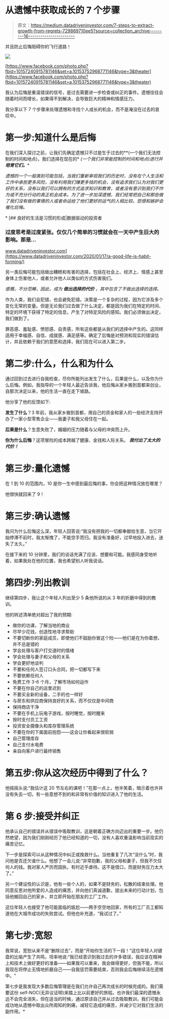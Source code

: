 # 从遗憾中获取成长的 7 个步骤

> 原文：<https://medium.datadriveninvestor.com/7-steps-to-extract-growth-from-regrets-729869710ee5?source=collection_archive---------16----------------------->

并且防止后悔阻碍你的飞行道路！

![](img/67e78dffc866d5285359a1306920e7cb.png)

[https://www.facebook.com/photo.php?fbid=10157240915781146&set=a.10153752968771146&type=3&theater](https://www.facebook.com/photo.php?fbid=10157240915781146&set=a.10153752968771146&type=3&theater)

我认为后悔是重温错误的信号，是过去需要进一步检查或纠正的事件。遗憾往往会随着时间而增长，如果得不到解决，会导致巨大的精神和情感压力。

我分享以下 7 个步骤来处理遗憾和寻找个人成长的机会，而不是淹没在过去的哀叹中。

# 第一步:知道什么是后悔

在我们深入探讨之前，让我们先确定遗憾只不过是生于过去的**(一个我们无法控制的时间和地点)，我们选择在现在的* *(一个我们非常能控制的时间和地点)进行并* ***培育它们。****

*遗憾的一个一般类别可能包括，当我们重新审视我们的历史时，没有在个人生活和工作中承担更多风险，没有利用我们赚更多钱的机会，没有追求我们认为对我们更好的关系，没有以我们可以拥有的方式追求知识和教育，或者没有意识到我们不作为或不充分行动的真正机会成本。为了进一步加深遗憾，我们经常把自己和那些做了我们没有做的事情的人或者命运给了他们更好的运气的人相比较。怨恨和嫉妒会催化后悔。*

*[](https://www.datadriveninvestor.com/2020/01/17/a-good-life-is-habit-forming/) [## 良好的生活是习惯的形成|数据驱动的投资者

### 过度思考是过度紧张。仅仅几个简单的习惯就会在一天中产生巨大的影响。那是…

www.datadriveninvestor.com](https://www.datadriveninvestor.com/2020/01/17/a-good-life-is-habit-forming/) 

另一类后悔可能包括做出糟糕和有害的选择，包括在社会上、经济上、情感上甚至身体上伤害他人，或者允许他人以类似的方式伤害我们。

*感慨，不分范畴，因此，成为* ***做出选择的代价*** *，其中包含了不做出选择的选择。*

作为人类，我们会犯错，也会避免犯错。决策是一个复杂的过程，因为它涉及多个变化无常的变量。但是无论我们过去做了什么决定，都是因为我们在特定的时间、特定的环境下获得了特定的信息，产生了对特定风险的感知。我们必须做出决定，我们做到了。

罪恶感、羞耻感、愤怒感、自责感，所有这些都是从我们的选择中产生的。这同样适用于幸福感、自信、成就感、满足感等。确定了后悔是对预测和现实的错误估计，并且依赖于我们的意愿和选择，我们现在可以进入第二步。

# 第二步:什么，什么和为什么

通过回到过去进行自我检查，尽你所能列出发生了什么，后果是什么，以及你为什么后悔。例如，我指导的一个年轻人最近告诉我，他后悔从家乡搬到首都来创业，自那次决定以来，他的生活一直在走下坡路。

他分享了他的反馈如下:

**发生了什么**？3 年前，我从家乡搬到首都，用自己的资金和家人的一些经济支持开办了一家小型零售企业——我妻子和我父母住在一起。

**后果是什么**？生意失败了，婚姻的压力随着与父母的冲突而上升。

**你为什么后悔**？这项冒险的成本跨越了健康、金钱和人际关系。 ***我付出了太大的代价！***

# 第三步:量化遗憾

在 1 到 10 的范围内，10 是你一生中感到最后悔的事，你会把这种情况放在哪里？

他很快就回来了 9！

# 第三步:确认遗憾

我问为什么后悔这么深，年轻人回答说:“我没有把我的一切都奉献给生意，当它开始停滞不前时，我太惭愧了，不能空手而归。我没有准备好，过早地投入进去，迷失了太久。”

在接下来的 10 分钟里，我们的谈话充满了应该、想要和可能。我感同身受地听着，如果我处在他的位置，我也希望别人听我说话。

# 第四步:列出教训

继续第四步，我让这个年轻人列出至少 5 条他所说的从 3 年的折磨中得到的教训。

他的转述清单绝对超出了我的预期:

*   做你的功课，了解当地的商业
*   尽早少花钱，创造性地寻求帮助
*   不要切断你的家庭成员，即使他们不鼓励你冒这个险——他们是在为你着想，并不总是错的
*   学会处理与客户打交道时的情绪
*   学会处理与妻子和父母的关系
*   学会更好地谈判
*   不要和任何人签订口头合同，把一切都写下来
*   不要依赖任何人
*   免费工作 3-6 个月，了解市场如何运作
*   不要在你自己的店里迟到
*   不要买全新的设备，二手的也一样好
*   与房东和供应商保持良好的关系，而不仅仅是中间商
*   保持商店干净
*   不要在手机上玩电子游戏，按时睡觉，按时醒来
*   按时支付员工工资
*   投资安全摄像头和库存管理系统
*   不要在你的下属面前抱怨——这会让你看起来很软弱
*   自己管理库存
*   自己支付水电费
*   亲自向客户进行最终销售

# 第五步:你从这次经历中得到了什么？

他摇摇头说:“我估计这 20 节左右的课吧！”在那一点上，他半笑着，暗示着也许并没有失去一切，有一些意想不到的和非常有价值的知识进入了他的生活。

# 第 6 步:接受并纠正

他承认自己的错误并从错误中吸取教训，这是朝着正确方向迈出的重要一步。他仍然绝望，因为我们刚刚经历了他已经知道的一切，没有人喜欢重温影响当前现实的痛苦记忆。

下一步是探索可以从这种情况中纠正或挽救什么。当他重复了几次“没什么”时，我问他是否还欠谁什么。他想了一会儿说:“非常抱歉，我的父母和妻子，但我不欠任何人的钱。我对家人严厉而固执，有时近乎虐待。这不是借口，而是财务压力太大了。”

另一个建设性的认识是，他有一些个人的，如果不是财务的，松散的结束处理。他同意反思对他所爱的人造成的痛苦，并向他们真诚道歉，提出未来的行动计划，包括他搬回自己的家乡，并立即开始在朋友的工厂工作。

这位年轻人也接受了他可能面临的尴尬——两手空空地回家，所有的工厂员工都知道他在大城市成功的失败尝试。但他也补充道，“我试过了。”

# 第七步:宽恕

我常说，宽恕从来不是“删除过去”，而是“开始你生活的下一段！”这位年轻人对键盘的比喻产生了共鸣，坦率地说:“我已经意识到我过去的许多错误，我应该在精神上和技术上做好更好的准备——如果我可以重来，我会做得更好，但我不能，所以我现在将停止无情地折磨自己——自我惩罚需要结束，否则我会后悔继续活在遗憾中。"

第七步是我发现大多数后悔管理是在我们允许自己再次成长的时候完成的。我们需要这份 self-NOC(无异议证明)来踏上比以前更好的旅程。也许我们最深的遗憾永远不会完全消失，但在适当的时候，通过原谅自己并从过去吸取教训，我们可能会成功地从遗憾中取出众所周知的刺痛，减轻它造成的痛苦，并减少它对我们生活的副作用。*